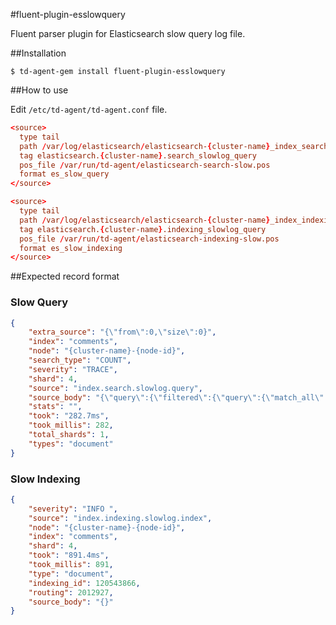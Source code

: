 #fluent-plugin-esslowquery

Fluent parser plugin for Elasticsearch slow query log file.

##Installation

```shell
$ td-agent-gem install fluent-plugin-esslowquery
```

##How to use

Edit `/etc/td-agent/td-agent.conf` file.

```conf
<source>
  type tail
  path /var/log/elasticsearch/elasticsearch-{cluster-name}_index_search_slowlog.log
  tag elasticsearch.{cluster-name}.search_slowlog_query
  pos_file /var/run/td-agent/elasticsearch-search-slow.pos
  format es_slow_query
</source>

<source>
  type tail
  path /var/log/elasticsearch/elasticsearch-{cluster-name}_index_indexing_slowlog.log
  tag elasticsearch.{cluster-name}.indexing_slowlog_query
  pos_file /var/run/td-agent/elasticsearch-indexing-slow.pos
  format es_slow_indexing
</source>
```

##Expected record format

### Slow Query
```json
{
    "extra_source": "{\"from\":0,\"size\":0}",
    "index": "comments",
    "node": "{cluster-name}-{node-id}",
    "search_type": "COUNT",
    "severity": "TRACE",
    "shard": 4,
    "source": "index.search.slowlog.query",
    "source_body": "{\"query\":{\"filtered\":{\"query\":{\"match_all\":{}},\"filter\":{\"term\":{\"tags\":\"elasticsearch\"}}}}}",
    "stats": "",
    "took": "282.7ms",
    "took_millis": 282,
    "total_shards": 1,
    "types": "document"
}
```
### Slow Indexing

```json
{
    "severity": "INFO ",
    "source": "index.indexing.slowlog.index",
    "node": "{cluster-name}-{node-id}",
    "index": "comments",
    "shard": 4,
    "took": "891.4ms",
    "took_millis": 891,
    "type": "document",
    "indexing_id": 120543866,
    "routing": 2012927,
    "source_body": "{}"
}
```